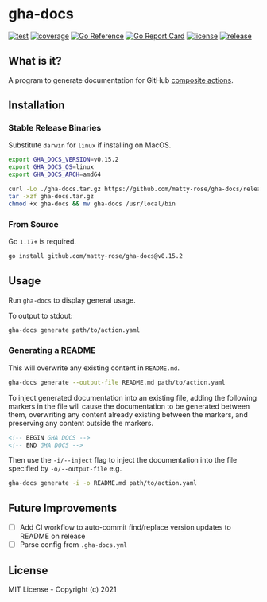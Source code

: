 # gha-docs

[![test](https://img.shields.io/github/workflow/status/matty-rose/gha-docs/Test%20GHA%20Docs)](https://github.com/matty-rose/gha-docs/actions/workflows/test.yaml)
[![coverage](https://img.shields.io/codecov/c/github/matty-rose/gha-docs)](https://codecov.io/gh/matty-rose/gha-docs)
[![Go Reference](https://pkg.go.dev/badge/github.com/matty-rose/gha-docs.svg)](https://pkg.go.dev/github.com/matty-rose/gha-docs)
[![Go Report Card](https://goreportcard.com/badge/github.com/matty-rose/gha-docs)](https://goreportcard.com/report/github.com/matty-rose/gha-docs)
[![license](https://img.shields.io/github/license/matty-rose/gha-docs)](https://github.com/matty-rose/gha-docs/blob/main/LICENSE)
[![release](https://img.shields.io/github/v/release/matty-rose/gha-docs)](https://github.com/matty-rose/gha-docs/releases)

## What is it?

A program to generate documentation for GitHub [composite actions](https://docs.github.com/en/actions/creating-actions/creating-a-composite-action).

## Installation

### Stable Release Binaries
Substitute `darwin` for `linux` if installing on MacOS.

```bash
export GHA_DOCS_VERSION=v0.15.2
export GHA_DOCS_OS=linux
export GHA_DOCS_ARCH=amd64

curl -Lo ./gha-docs.tar.gz https://github.com/matty-rose/gha-docs/releases/download/$GHA_DOCS_VERSION/gha-docs-$GHA_DOCS_VERSION-$GHA_DOCS_OS-$GHA_DOCS_ARCH.tar.gz
tar -xzf gha-docs.tar.gz
chmod +x gha-docs && mv gha-docs /usr/local/bin
```

### From Source

Go `1.17+` is required.

```bash
go install github.com/matty-rose/gha-docs@v0.15.2
```

## Usage

Run `gha-docs` to display general usage.

To output to stdout:
```bash
gha-docs generate path/to/action.yaml
```

### Generating a README

This will overwrite any existing content in `README.md`.
```bash
gha-docs generate --output-file README.md path/to/action.yaml
```

To inject generated documentation into an existing file, adding the following markers in the file will cause the documentation to be generated between them, overwriting any content already existing between the markers, and preserving any content outside the markers.
```md
<!-- BEGIN GHA DOCS -->
<!-- END GHA DOCS -->
```

Then use the `-i/--inject` flag to inject the documentation into the file specified by `-o/--output-file` e.g.
```bash
gha-docs generate -i -o README.md path/to/action.yaml
```

## Future Improvements
- [ ] Add CI workflow to auto-commit find/replace version updates to README on release
- [ ] Parse config from `.gha-docs.yml`

## License

MIT License - Copyright (c) 2021
